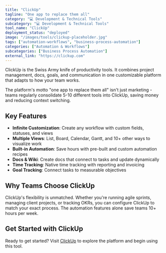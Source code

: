 ```yaml
---
title: "ClickUp"
tagline: "One app to replace them all"
category: "💻 Development & Technical Tools"
subcategory: "💻 Development & Technical Tools"
tool_name: "ClickUp"
deployment_status: "deployed"
image: "/images/tools/clickup-placeholder.jpg"
tags: ["automation-workflows", "business-process-automation"]
categories: ["Automation & Workflows"]
subcategories: ["Business Process Automation"]
external_link: "https://clickup.com"
---
```

ClickUp is the Swiss Army knife of productivity tools. It combines project management, docs, goals, and communication in one customizable platform that adapts to how your team works.

The platform's motto "one app to replace them all" isn't just marketing - teams regularly consolidate 5-10 different tools into ClickUp, saving money and reducing context switching.

## Key Features
- **Infinite Customization**: Create any workflow with custom fields, statuses, and views
- **Multiple Views**: List, Board, Calendar, Gantt, and 10+ other ways to visualize work
- **Built-in Automation**: Save hours with pre-built and custom automation recipes
- **Docs & Wiki**: Create docs that connect to tasks and update dynamically
- **Time Tracking**: Native time tracking with reporting and invoicing
- **Goal Tracking**: Connect tasks to measurable objectives

## Why Teams Choose ClickUp
ClickUp's flexibility is unmatched. Whether you're running agile sprints, managing client projects, or tracking OKRs, you can configure ClickUp to match your exact process. The automation features alone save teams 10+ hours per week.

## Get Started with ClickUp

Ready to get started? Visit [ClickUp](https://clickup.com) to explore the platform and begin using this tool.